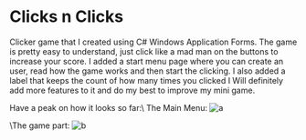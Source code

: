 # Clicks n Clicks
Clicker game that I created using C# Windows Application Forms. The game is pretty easy to understand, just click like a mad man on the buttons to increase your score. I added a start menu page where you can create an user, read how the game works and then start the clicking. I also added a label that keeps the count of how many times you clicked
I Will definitely add more features to it and do my best to improve my mini game.


Have a peak on how it looks so far:\ The Main Menu: 
![a](https://user-images.githubusercontent.com/16005672/56523001-a4031d00-654f-11e9-820a-f270d017a623.JPG)

\The game part: 
![b](https://user-images.githubusercontent.com/16005672/56523086-b8dfb080-654f-11e9-864a-8fa1b6914b17.JPG)

